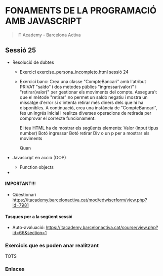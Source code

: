 # FONAMENTS DE LA PROGRAMACIÓ AMB JAVASCRIPT

> IT Academy - Barcelona Activa

## Sessió 25

- Resolució de dubtes

  - Exercici exercise_persona_incompleto.html sessió 24
  - Exercici banc:
    Crea una classe "CompteBancari" amb l'atribut PRIVAT "saldo" i dos mètodes públics "ingressar(valor)" i "retirar(valor)" per gestionar els moviments del compte. Assegura't que el mètode "retirar" no permet un saldo negatiu i mostra un missatge d'error si s'intenta retirar més diners dels que hi ha disponibles. A continuació, crea una instància de "CompteBancari", fes un ingrés inicial i realitza diverses operacions de retirada per comprovar el correcte funcionament.
    
    El teu HTML ha de mostrar els següents elements:
       Valor (input tipus number)
       Botó ingressar
       Botó retirar
       Div o un p per a mostrar els moviments

    Quan
       


- Javascript en acció (OOP)

  - Function objects

- 

#### IMPORTANT!!!

- Qüestionari https://itacademy.barcelonactiva.cat/mod/edwiserform/view.php?id=7981

#### Tasques per a la següent sessió

- Auto-avaluació: https://itacademy.barcelonactiva.cat/course/view.php?id=66&section=1

### Exercicis que es poden anar realitzant

TOTS

### Enlaces
